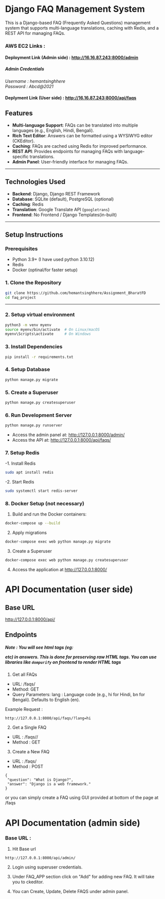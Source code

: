 # Django FAQ Management System

This is a Django-based FAQ (Frequently Asked Questions) management system that supports multi-language translations, caching with Redis, and a REST API for managing FAQs.

### AWS EC2 Links : 

#### Deployment Link (Admin side) : http://16.16.87.243:8000/admin 
##### Admin Credentials

 *Username : hemantsinghhere*  
*Password : Abcd@2021*

#### Deplyment Link (User side) : http://16.16.87.243:8000/api/faqs




## **Features**
- **Multi-language Support**: FAQs can be translated into multiple languages (e.g., English, Hindi, Bengali).
- **Rich Text Editor**: Answers can be formatted using a WYSIWYG editor (CKEditor).
- **Caching**: FAQs are cached using Redis for improved performance.
- **REST API**: Provides endpoints for managing FAQs with language-specific translations.
- **Admin Panel**: User-friendly interface for managing FAQs.

---

## **Technologies Used**
- **Backend**: Django, Django REST Framework
- **Database**: SQLite (default), PostgreSQL (optional)
- **Caching**: Redis
- **Translation**: Google Translate API (`googletrans`)
- **Frontend**: No Frontend / Django Templates(in-built)

---

## **Setup Instructions**

### **Prerequisites**
- Python 3.9+ (I have used python 3.10.12) 
- Redis
- Docker (optinal/for faster setup)



### **1. Clone the Repository**
```bash
git clone https://github.com/hemantsinghhere/Assignment_BharatFD
cd faq_project
```
--- 

### **2. Setup virtual environment**
```bash
python3 -m venv myenv
source myenv/bin/activate  # On Linux/macOS
myenv\Scripts\activate     # On Windows
```

### **3. Install Dependencies**
```bash
pip install -r requirements.txt
```

### **4. Setup Database**
```bash
python manage.py migrate
```

### **5. Create a Superuser**
```bash
python manage.py createsuperuser
```

### **6. Run Development Server**
```bash
python manage.py runserver
```
- Access the admin panel at: http://127.0.0.1:8000/admin/
- Access the API at: http://127.0.0.1:8000/api/faqs/

### **7. Setup Redis**
-1. Install Redis 
```bash
sudo apt install redis
```
-2. Start Redis 
```bash
sudo systemctl start redis-server 
```

### **8. Docker Setup (not necessary)**
1. Build and run the Docker containers:

```bash
docker-compose up --build
```
2. Apply migrations

```bash
docker-compose exec web python manage.py migrate
```

3. Create a Superuser
```bash
docker-compose exec web python manage.py createsuperuser
```   

4. Access the application at http://127.0.0.1:8000/


# API Documentation (user side)
## Base URL
http://127.0.0.1:8000/api/

## Endpoints

##### Note : You will see html tags (eg: <p></p> etc) in answers. This is done for preserving raw HTML tags. You can use libraries like ```dompurify```  on frontend to render HTML tags

1. Get all FAQs
- URL: /faqs/
- Method: GET
- Query Parameters:
  lang : Language code (e.g., hi for Hindi, bn for Bengali). Defaults to English (en).

Example Request : 

```
http://127.0.0.1:8000/api/faqs/?lang=hi
```

2. Get a Single FAQ
- URL : /faqs/<id>/
- Method : GET
  
   
3. Create a New FAQ
- URL : /faqs/
- Method : POST
 ```
{
  "question": "What is Django?",
  "answer": "Django is a web framework."
}
```
or you can simply create a FAQ using GUI provided at bottom of the page at /faqs

# API Documentation (admin side)

### Base URL : 

1. Hit Base url
```
http://127.0.0.1:8000/api/admin/
```

2. Login using superuser credentials.

3. Under FAQ_APP section click on "Add" for adding new FAQ. It will take you to ckeditor.
   
4. You can Create, Update, Delete FAQS under admin panel.



